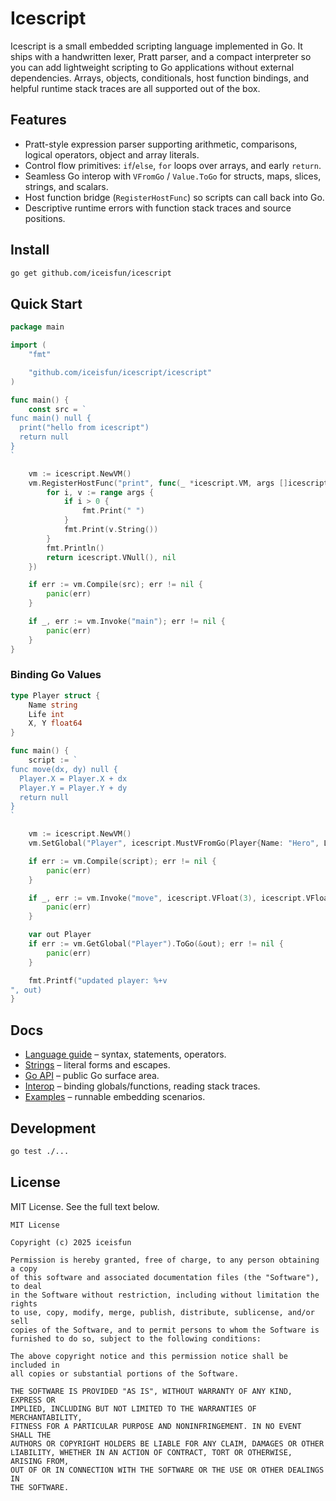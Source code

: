 # Icescript

Icescript is a small embedded scripting language implemented in Go. It ships with a handwritten lexer, Pratt parser, and a compact interpreter so you can add lightweight scripting to Go applications without external dependencies. Arrays, objects, conditionals, host function bindings, and helpful runtime stack traces are all supported out of the box.

## Features

- Pratt-style expression parser supporting arithmetic, comparisons, logical operators, object and array literals.
- Control flow primitives: `if`/`else`, `for` loops over arrays, and early `return`.
- Seamless Go interop with `VFromGo` / `Value.ToGo` for structs, maps, slices, strings, and scalars.
- Host function bridge (`RegisterHostFunc`) so scripts can call back into Go.
- Descriptive runtime errors with function stack traces and source positions.

## Install

```bash
go get github.com/iceisfun/icescript
```

## Quick Start

```go
package main

import (
    "fmt"

    "github.com/iceisfun/icescript/icescript"
)

func main() {
    const src = `
func main() null {
  print("hello from icescript")
  return null
}
`

    vm := icescript.NewVM()
    vm.RegisterHostFunc("print", func(_ *icescript.VM, args []icescript.Value) (icescript.Value, error) {
        for i, v := range args {
            if i > 0 {
                fmt.Print(" ")
            }
            fmt.Print(v.String())
        }
        fmt.Println()
        return icescript.VNull(), nil
    })

    if err := vm.Compile(src); err != nil {
        panic(err)
    }

    if _, err := vm.Invoke("main"); err != nil {
        panic(err)
    }
}
```

### Binding Go Values

```go
type Player struct {
    Name string
    Life int
    X, Y float64
}

func main() {
    script := `
func move(dx, dy) null {
  Player.X = Player.X + dx
  Player.Y = Player.Y + dy
  return null
}
`

    vm := icescript.NewVM()
    vm.SetGlobal("Player", icescript.MustVFromGo(Player{Name: "Hero", Life: 100}))

    if err := vm.Compile(script); err != nil {
        panic(err)
    }

    if _, err := vm.Invoke("move", icescript.VFloat(3), icescript.VFloat(-2)); err != nil {
        panic(err)
    }

    var out Player
    if err := vm.GetGlobal("Player").ToGo(&out); err != nil {
        panic(err)
    }

    fmt.Printf("updated player: %+v
", out)
}
```

## Docs

- [Language guide](docs/language.md) – syntax, statements, operators.
- [Strings](docs/strings.md) – literal forms and escapes.
- [Go API](docs/go-api.md) – public Go surface area.
- [Interop](docs/interop.md) – binding globals/functions, reading stack traces.
- [Examples](docs/examples) – runnable embedding scenarios.

## Development

```bash
go test ./...
```

## License

MIT License. See the full text below.

```
MIT License

Copyright (c) 2025 iceisfun

Permission is hereby granted, free of charge, to any person obtaining a copy
of this software and associated documentation files (the "Software"), to deal
in the Software without restriction, including without limitation the rights
to use, copy, modify, merge, publish, distribute, sublicense, and/or sell
copies of the Software, and to permit persons to whom the Software is
furnished to do so, subject to the following conditions:

The above copyright notice and this permission notice shall be included in
all copies or substantial portions of the Software.

THE SOFTWARE IS PROVIDED "AS IS", WITHOUT WARRANTY OF ANY KIND, EXPRESS OR
IMPLIED, INCLUDING BUT NOT LIMITED TO THE WARRANTIES OF MERCHANTABILITY,
FITNESS FOR A PARTICULAR PURPOSE AND NONINFRINGEMENT. IN NO EVENT SHALL THE
AUTHORS OR COPYRIGHT HOLDERS BE LIABLE FOR ANY CLAIM, DAMAGES OR OTHER
LIABILITY, WHETHER IN AN ACTION OF CONTRACT, TORT OR OTHERWISE, ARISING FROM,
OUT OF OR IN CONNECTION WITH THE SOFTWARE OR THE USE OR OTHER DEALINGS IN
THE SOFTWARE.
```
